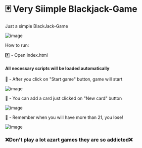 # 🃏 Very Siimple Blackjack-Game

Just a simple BlackJack-Game 
<br>

![image](https://user-images.githubusercontent.com/94634373/193118005-97c38d73-5d44-4bac-802e-ab1d6e6a7edb.png)

How to run:

1️⃣ - Open index.html

#### All necessary scripts will be loaded automatically

🥸 - After you click on "Start game" button, game will start

![image](https://user-images.githubusercontent.com/94634373/193118449-4fe08fe5-4e7d-4de5-b8dd-47c8d891d091.png)

🥸 - You can add a card just clicked on "New card" button 

![image](https://user-images.githubusercontent.com/94634373/193118699-c1a23452-7bf6-436f-ac12-c23e9745ed12.png)

🥸 - Remember when you will have more than 21, you lose!

![image](https://user-images.githubusercontent.com/94634373/193118992-d9c5ece3-95e2-4fb4-9e78-43bda5f8743b.png)

### ❌Don't play a lot azart games they are so addicted❌
